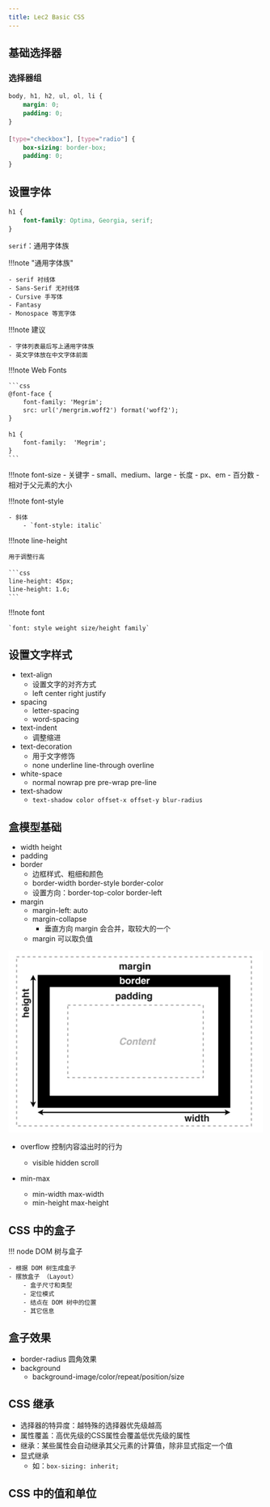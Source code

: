 ```yaml
---
title: Lec2 Basic CSS
---
```


## 基础选择器

### 选择器组

```css
body, h1, h2, ul, ol, li {
    margin: 0;
    padding: 0;
}

[type="checkbox"], [type="radio"] {
    box-sizing: border-box;
    padding: 0;
}
```

## 设置字体

```css
h1 {
    font-family: Optima, Georgia, serif;
}
```

`serif`：通用字体族

!!!note "通用字体族"

    - serif 衬线体
    - Sans-Serif 无衬线体
    - Cursive 手写体
    - Fantasy
    - Monospace 等宽字体

!!!note 建议

    - 字体列表最后写上通用字体族
    - 英文字体放在中文字体前面

!!!note Web Fonts

    ```css
    @font-face {
        font-family: 'Megrim';
        src: url('/mergrim.woff2') format('woff2');
    }

    h1 {
        font-family:  'Megrim';
    }
    ```

!!!note font-size
    - 关键字
        - small、medium、large
    - 长度
        - px、em
    - 百分数
        - 相对于父元素的大小

!!!note font-style

    - 斜体
        - `font-style: italic`

!!!note line-height

    用于调整行高

    ```css
    line-height: 45px;
    line-height: 1.6;
    ```

!!!note font

    `font: style weight size/height family`

## 设置文字样式

- text-align
    - 设置文字的对齐方式
    - left center right justify
- spacing
    - letter-spacing
    - word-spacing
- text-indent
    - 调整缩进
- text-decoration
    - 用于文字修饰
    - none underline line-through overline
- white-space
    - normal nowrap pre pre-wrap pre-line
- text-shadow
    - `text-shadow color offset-x offset-y blur-radius`

## 盒模型基础

- width height
- padding
- border
    - 边框样式、粗细和颜色
    - border-width border-style border-color
    - 设置方向：border-top-color border-left
- margin
    - margin-left:  auto
    - margin-collapse
        - 垂直方向 margin 会合并，取较大的一个
    - margin 可以取负值 
  
![](asset/1.png)

- overflow 控制内容溢出时的行为
    - visible hidden scroll

- min-max
    - min-width max-width
    - min-height max-height

## CSS 中的盒子

!!! node DOM 树与盒子

    - 根据 DOM 树生成盒子
    - 摆放盒子 （Layout）
        - 盒子尺寸和类型
        - 定位模式
        - 结点在 DOM 树中的位置
        - 其它信息

## 盒子效果

- border-radius 圆角效果
- background
    - background-image/color/repeat/position/size

## CSS 继承

- 选择器的特异度：越特殊的选择器优先级越高
- 属性覆盖：高优先级的CSS属性会覆盖低优先级的属性
- 继承：某些属性会自动继承其父元素的计算值，除非显式指定一个值
- 显式继承
    - 如：`box-sizing: inherit;`

## CSS 中的值和单位

